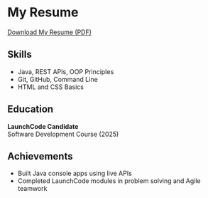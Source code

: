 # My Resume

[Download My Resume (PDF)](resume.pdf)

## Skills
- Java, REST APIs, OOP Principles
- Git, GitHub, Command Line
- HTML and CSS Basics

## Education
**LaunchCode Candidate**  
Software Development Course (2025)

## Achievements
- Built Java console apps using live APIs
- Completed LaunchCode modules in problem solving and Agile teamwork

